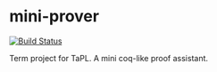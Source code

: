 # mini-prover
[![Build Status](https://travis-ci.org/lsrcz/mini-prover.svg?branch=master)](https://travis-ci.org/lsrcz/mini-prover)

Term project for TaPL. A mini coq-like proof assistant.
